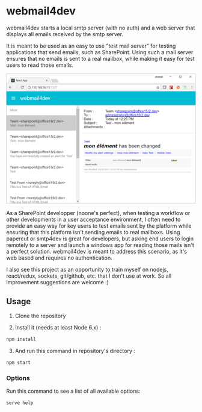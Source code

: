 # webmail4dev

webmail4dev starts a local smtp server (with no auth) and a web server that displays all emails received by the smtp server.

It is meant to be used as an easy to use "test mail server" for testing applications that send emails, such as SharePoint. Using such a mail server ensures that no emails is sent to a real mailbox, while making it easy for test users to read those emails.

![screenshot.png](screenshot.png)

As a SharePoint developper (noone's perfect), when testing a workflow or other developments in a user acceptance environment, I often need to provide an easy way for key users to test emails sent by the platform while ensuring that this platform isn't sending emails to real mailboxs. Using papercut or smtp4dev is great for developers, but asking end users to login remotely to a server and launch a windows app for reading those mails isn't a perfect solution. webmail4dev is meant to address this scenario, as it's web based and requires no authentication.

I also see this project as an opportunity to train myself on nodejs, react/redux, sockets, git/github, etc. that I don't use at work. So all improvement suggestions are welcome :)

## Usage

1. Clone the repository

2. Install it (needs at least Node 6.x) :

```bash
npm install
```

3. And run this command in repository's directory :

```bash
npm start
```

### Options

Run this command to see a list of all available options:

```bash
serve help
```
